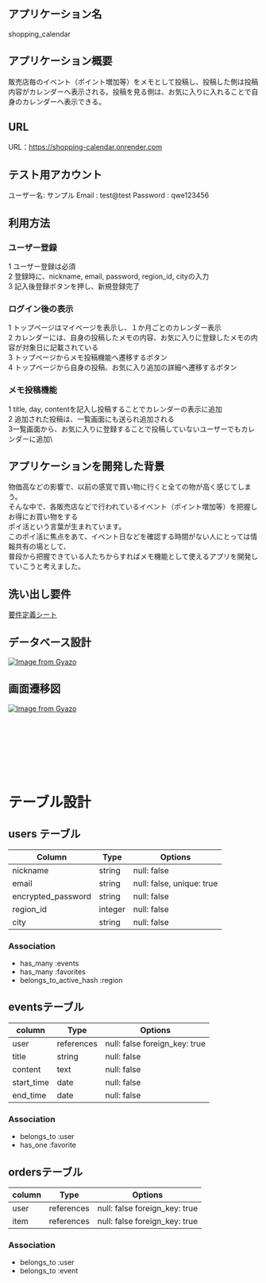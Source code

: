 ## アプリケーション名　
shopping_calendar

## アプリケーション概要
販売店毎のイベント（ポイント増加等）をメモとして投稿し、投稿した側は投稿内容がカレンダーへ表示される。投稿を見る側は、お気に入りに入れることで自身のカレンダーへ表示できる。

## URL
URL：https://shopping-calendar.onrender.com


## テスト用アカウント
ユーザー名: サンプル
Email : test@test
Password : qwe123456

## 利用方法
### ユーザー登録
1 ユーザー登録は必須 \
2 登録時に、nickname, email, password, region_id, cityの入力 \
3 記入後登録ボタンを押し、新規登録完了

### ログイン後の表示
1 トップページはマイページを表示し、１か月ごとのカレンダー表示 \
2 カレンダーには、自身の投稿したメモの内容、お気に入りに登録したメモの内容が対象日に記載されている\
3 トップページからメモ投稿機能へ遷移するボタン\
4 トップページから自身の投稿、お気に入り追加の詳細へ遷移するボタン

### メモ投稿機能
1 title, day, contentを記入し投稿することでカレンダーの表示に追加\
2 追加された投稿は、一覧画面にも送られ追加される\
3一覧画面から、お気に入りに登録することで投稿していないユーザーでもカレンダーに追加\

## アプリケーションを開発した背景
物価高などの影響で、以前の感覚で買い物に行くと全ての物が高く感じてしまう。\
そんな中で、各販売店などで行われているイベント（ポイント増加等）を把握しお得にお買い物をする\
ポイ活という言葉が生まれています。\
このポイ活に焦点をあて、イベント日などを確認する時間がない人にとっては情報共有の場として、\
普段から把握できている人たちからすればメモ機能として使えるアプリを開発していこうと考えました。

## 洗い出し要件
[要件定義シート](https://docs.google.com/spreadsheets/d/1rwYl3oZSqW8KgOo5AwV2ZcWYmFLtNNEOYSHcks--fRw/edit?gid=982722306#gid=982722306)
## データベース設計
[![Image from Gyazo](https://i.gyazo.com/9e05a4a419fec6b7cac2a478c786427f.png)](https://gyazo.com/9e05a4a419fec6b7cac2a478c786427f)
## 画面遷移図
[![Image from Gyazo](https://i.gyazo.com/88bba7baf335ce8daf9068e71e20c1ad.png)](https://gyazo.com/88bba7baf335ce8daf9068e71e20c1ad)
</br>
</br>
</br>
</br>
</br>
</br>
</br>
</br>

# テーブル設計

## users テーブル
| Column              | Type     | Options                    |
| --------------------|----------|---------------------------|
| nickname            | string   | null: false               |
| email               | string   | null: false, unique: true |
| encrypted_password  | string   | null: false               |
| region_id           | integer  | null: false               |
| city                | string   | null: false               |

### Association

- has_many :events
- has_many :favorites
- belongs_to_active_hash :region

## eventsテーブル
|column           | Type          |Options                          |
|-----------------|---------------|---------------------------------|
| user            | references    | null: false   foreign_key: true |
| title           | string        | null: false                     |
| content         | text          | null: false                     |
| start_time      | date          | null: false                     |
| end_time        | date          | null: false                     |

### Association

- belongs_to :user
- has_one :favorite


## ordersテーブル
|column       | Type        |Options                            |
|-------------|-------------|--------------------------------   |
| user        | references  | null: false  foreign_key: true    |
| item        | references  | null: false  foreign_key: true    |

### Association

- belongs_to :user
- belongs_to :event

